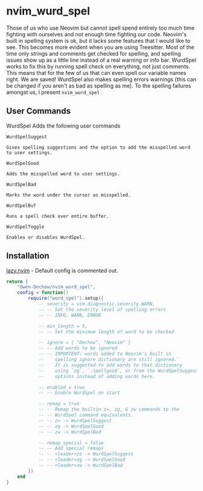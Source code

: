 # nvim_wurd_spel

Those of us who use Neovim but cannot spell spend entirely too much time fighting with
ourselves and not enough time fighting our code. Neovim's built in spelling system is ok,
but it lacks some features that I would like to see. This becomes more evident when you
are using Treesitter. Most of the time only strings and comments get checked for spelling,
and spelling issues show up as a little line instead of a real warning or info bar.
WurdSpel works to fix this by running spell check on everything, not just comments. This
means that for the few of us that can even spell our variable names right. We are saved!
WurdSpel also makes spelling errors warnings (this can be changed if you aren't as bad as
spelling as me). To the spelling failures amongst us, I present `nvim_wurd_spel`

## User Commands

WurdSpel Adds the following user commands

`WurdSpelSuggest`

    Gives spelling suggestions and the option to add the misspelled word to user settings.

`WurdSpelGood`

    Adds the misspelled word to user settings.

`WurdSpelBad`

    Marks the word under the cursor as misspelled.

`WurdSpelBuf`

    Runs a spell check over entire buffer.

`WurdSpelToggle`

    Enables or disables WurdSpel.

## Installation

[lazy.nvim](https://github.com/folke/lazy.nvim) - Default config is commented out.
```lua
return {
    "Owen-Dechow/nvim_wurd_spel",
    config = function()
        require("wurd_spel").setup({
            -- severity = vim.diagnostic.severity.WARN,
            -- -- Set the severity level of spelling errors
            -- -- INFO, WARN, ERROR

            -- min_length = 5,
            -- -- Set the minimum length of word to be checked

            -- ignore = { "Dechow", "Neovim" }
            -- -- Add words to be ignored
            -- -- IMPORTENT: words added to Neovim's built in
            --    spelling ignore dictionary are still ignored.`
            --    It is suggested to add words to that dictionary
            --    using `zg`, `:spellgood`, or from the WurdSpelSuggest
            --    options instead of adding words here.

            -- enabled = true
            -- -- Enable WurdSpel on start

            -- remap = true
            -- -- Remap the builtin z=, zg, & zw commands to the
            -- -- WurdSpel command equivalents.
            -- -- z= -> WurdSpelSuggest
            -- -- zg -> WurdSpelGood
            -- -- zw -> WurdSpelBad

            -- remap_special = false
            -- -- Add special remaps
            -- -- <leader>zz -> WurdSpelSuggest
            -- -- <leader>zg -> WurdSpelGood
            -- -- <leader>zw -> WurdSpelBad
        })
    end
}
```
